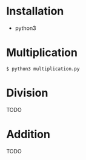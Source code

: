 # Installation
* python3

# Multiplication
`$ python3 multiplication.py`

# Division
TODO

# Addition
TODO